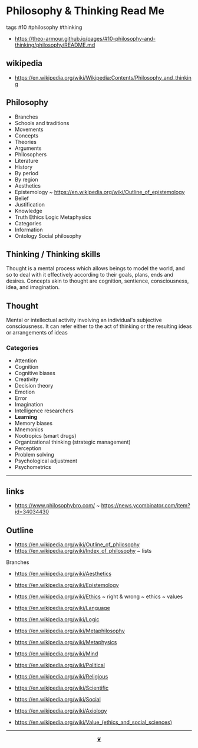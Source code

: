 # Philosophy & Thinking Read Me

tags #10 #philosophy #thinking

* https://theo-armour.github.io/pages/#10-philosophy-and-thinking/philosophy/README.md

## wikipedia

* https://en.wikipedia.org/wiki/Wikipedia:Contents/Philosophy_and_thinking

## Philosophy

* Branches
* Schools and traditions
* Movements
* Concepts
* Theories
* Arguments
* Philosophers
* Literature
* History
* By period
* By region
* Aesthetics
* Epistemology ~ https://en.wikipedia.org/wiki/Outline_of_epistemology
 * Belief
 * Justification
 * Knowledge
 * Truth
Ethics
Logic
Metaphysics
* Categories
* Information
* Ontology
Social philosophy


## Thinking / Thinking skills

Thought is a mental process which allows beings to model the world, and so to deal with it effectively according to their goals, plans, ends and desires. Concepts akin to thought are cognition, sentience, consciousness, idea, and imagination.

## Thought

Mental or intellectual activity involving an individual's subjective consciousness. It can refer either to the act of thinking or the resulting ideas or arrangements of ideas

### Categories

* Attention
* Cognition
* Cognitive biases
* Creativity
* Decision theory
* Emotion
* Error
* Imagination
* Intelligence researchers
* **Learning**
* Memory biases
* Mnemonics
* Nootropics (smart drugs)
* Organizational thinking (strategic management)
* Perception
* Problem solving
* Psychological adjustment
* Psychometrics

***

## links

* https://www.philosophybro.com/ ~ https://news.ycombinator.com/item?id=34034430

## Outline

* https://en.wikipedia.org/wiki/Outline_of_philosophy
* https://en.wikipedia.org/wiki/Index_of_philosophy ~ lists

Branches
* https://en.wikipedia.org/wiki/Aesthetics
* https://en.wikipedia.org/wiki/Epistemology
* https://en.wikipedia.org/wiki/Ethics ~ right & wrong ~ ethics ~ values
* https://en.wikipedia.org/wiki/Language
* https://en.wikipedia.org/wiki/Logic
* https://en.wikipedia.org/wiki/Metaphilosophy
* https://en.wikipedia.org/wiki/Metaphysics
* https://en.wikipedia.org/wiki/Mind
* https://en.wikipedia.org/wiki/Political
* https://en.wikipedia.org/wiki/Religious
* https://en.wikipedia.org/wiki/Scientific
* https://en.wikipedia.org/wiki/Social

* https://en.wikipedia.org/wiki/Axiology
* https://en.wikipedia.org/wiki/Value_(ethics_and_social_sciences)

***

<center title="Hello! Click me to go up to the top" ><a class=aDingbat href=javascript:window.scrollTo(0,0);> ❦ </a></center>
